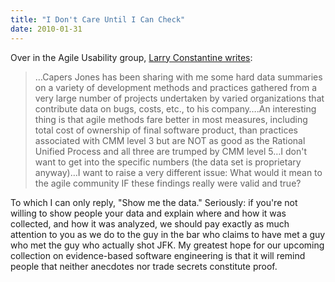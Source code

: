 ```yaml
---
title: "I Don't Care Until I Can Check"
date: 2010-01-31
---
```

Over in the Agile Usability group, <a href="http://tech.groups.yahoo.com/group/agile-usability/message/6751">Larry Constantine writes</a>:
<blockquote>…Capers Jones has been sharing with me some hard data summaries on a variety of development methods and practices gathered from a very large number of projects undertaken by varied organizations that contribute data on bugs, costs, etc., to his company….An interesting thing is that agile methods fare better in most measures, including total cost of ownership of final software product, than practices associated with CMM level 3 but are NOT as good as the Rational Unified Process and all three are trumped by CMM level 5…I don't want to get into the specific numbers (the data set is proprietary anyway)…I want to raise a very different issue: What would it mean to the agile community IF these findings really were valid and true?</blockquote>
To which I can only reply, "Show me the data." Seriously: if you're not willing to show people your data and explain where and how it was collected, and how it was analyzed, we should pay exactly as much attention to you as we do to the guy in the bar who claims to have met a guy who met the guy who actually shot JFK. My greatest hope for our upcoming collection on evidence-based software engineering is that it will remind people that neither anecdotes nor trade secrets constitute proof.
